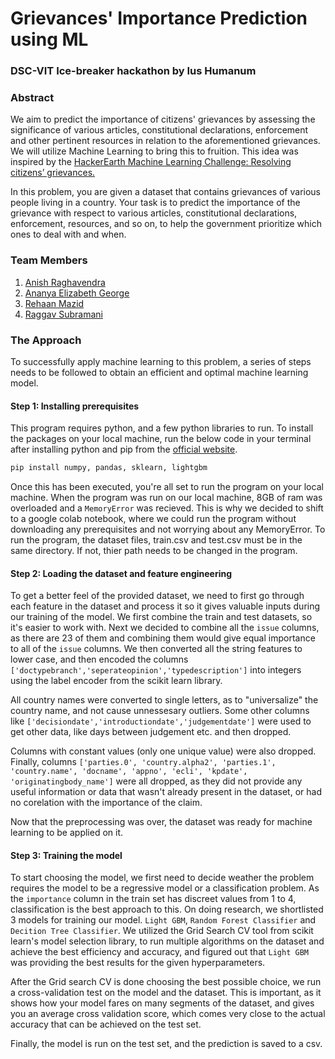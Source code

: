 # Grievances' Importance Prediction using ML
### DSC-VIT Ice-breaker hackathon by Ius Humanum

### Abstract
We aim to predict the importance of citizens' grievances by assessing the significance of various articles, constitutional declarations, enforcement and other pertinent resources in relation to the aforementioned grievances. We will utilize Machine Learning to bring this to fruition.
This idea was inspired by the [HackerEarth Machine Learning Challenge: Resolving citizens’ grievances.](https://www.hackerearth.com/challenges/competitive/hackerearth-machine-learning-challenge-predict-grievance-importance/)

In this problem, you are given a dataset that contains grievances of various people living in a country. Your task is to predict the importance of the grievance with respect to various articles, constitutional declarations, enforcement, resources, and so on, to help the government prioritize which ones to deal with and when.

### Team Members
1. [Anish Raghavendra](https://github.com/z404)
2. [Ananya Elizabeth George](https://github.com/ananya190)
3. [Rehaan Mazid](https://github.com/Rehaan1)
4. [Raggav Subramani](https://github.com/R-droid101)

### The Approach
To successfully apply machine learning to this problem, a series of steps needs to be followed to obtain an efficient and optimal machine learning model.

#### Step 1: Installing prerequisites
This program requires python, and a few python libraries to run. To install the packages on your local machine, run the below code in your terminal after installing python and pip from the [official website](https://www.python.org/).
```py
pip install numpy, pandas, sklearn, lightgbm
```
Once this has been executed, you're all set to run the program on your local machine. When the program was run on our local machine, 8GB of ram was overloaded and a ```MemoryError``` was recieved. This is why we decided to shift to a google colab notebook, where we could run the program without downloading any prerequisites and not worrying about any MemoryError.
To run the program, the dataset files, train.csv and test.csv must be in the same directory. If not, thier path needs to be changed in the program.

#### Step 2: Loading the dataset and feature engineering
To get a better feel of the provided dataset, we need to first go through each feature in the dataset and process it so it gives valuable inputs during our training of the model. 
We first combine the train and test datasets, so it's easier to work with. Next we decided to combine all the ```issue``` columns, as there are 23 of them and combining them would give equal importance to all of the ```issue``` columns. We then converted all the string features to lower case, and then encoded the columns ```['doctypebranch','seperateopinion','typedescription']``` into integers using the label encoder from the scikit learn library.

All country names were converted to single letters, as to "universalize" the country name, and not cause unnessesary outliers. Some other columns like ```['decisiondate','introductiondate','judgementdate']``` were used to get other data, like days between judgement etc. and then dropped.

Columns with constant values (only one unique value) were also dropped. Finally, columns ```['parties.0', 'country.alpha2', 'parties.1', 'country.name', 'docname', 'appno', 'ecli', 'kpdate', 'originatingbody_name']``` were all dropped, as they did not provide any useful information or data that wasn't already present in the dataset, or had no corelation with the importance of the claim.

Now that the preprocessing was over, the dataset was ready for machine learning to be applied on it.

#### Step 3: Training the model
To start choosing the model, we first need to decide weather the problem requires the model to be a regressive model or a classification problem. As the ```importance``` column in the train set has discreet values from 1 to 4, classification is the best approach to this. On doing research, we shortlisted 3 models for training our model. ```Light GBM```, ```Random Forest Classifier``` and ```Decition Tree Classifier```. We utilized the Grid Search CV tool from scikit learn's model selection library, to run multiple algorithms on the dataset and achieve the best efficiency and accuracy, and figured out that ```Light GBM``` was providing the best results for the given hyperparameters.

After the Grid search CV is done choosing the best possible choice, we run a cross-validation test on the model and the dataset. This is important, as it shows how your model fares on many segments of the dataset, and gives you an average cross validation score, which comes very close to the actual accuracy that can be achieved on the test set.

Finally, the model is run on the test set, and the prediction is saved to a csv.
